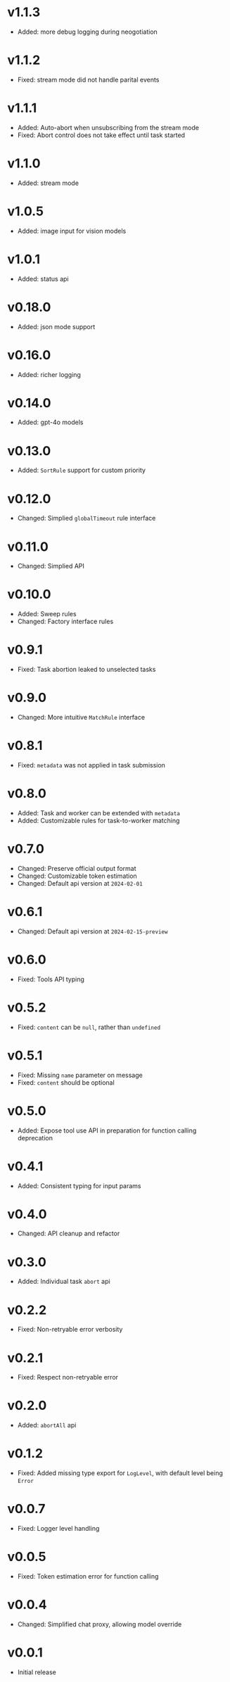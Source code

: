 # v1.1.3

- Added: more debug logging during neogotiation

# v1.1.2

- Fixed: stream mode did not handle parital events

# v1.1.1

- Added: Auto-abort when unsubscribing from the stream mode
- Fixed: Abort control does not take effect until task started

# v1.1.0

- Added: stream mode

# v1.0.5

- Added: image input for vision models

# v1.0.1

- Added: status api

# v0.18.0

- Added: json mode support

# v0.16.0

- Added: richer logging

# v0.14.0

- Added: gpt-4o models

# v0.13.0

- Added: `SortRule` support for custom priority

# v0.12.0

- Changed: Simplied `globalTimeout` rule interface

# v0.11.0

- Changed: Simplied API

# v0.10.0

- Added: Sweep rules
- Changed: Factory interface rules

# v0.9.1

- Fixed: Task abortion leaked to unselected tasks

# v0.9.0

- Changed: More intuitive `MatchRule` interface

# v0.8.1

- Fixed: `metadata` was not applied in task submission

# v0.8.0

- Added: Task and worker can be extended with `metadata`
- Added: Customizable rules for task-to-worker matching

# v0.7.0

- Changed: Preserve official output format
- Changed: Customizable token estimation
- Changed: Default api version at `2024-02-01`

# v0.6.1

- Changed: Default api version at `2024-02-15-preview`

# v0.6.0

- Fixed: Tools API typing

# v0.5.2

- Fixed: `content` can be `null`, rather than `undefined`

# v0.5.1

- Fixed: Missing `name` parameter on message
- Fixed: `content` should be optional

# v0.5.0

- Added: Expose tool use API in preparation for function calling deprecation

# v0.4.1

- Added: Consistent typing for input params

# v0.4.0

- Changed: API cleanup and refactor

# v0.3.0

- Added: Individual task `abort` api

# v0.2.2

- Fixed: Non-retryable error verbosity

# v0.2.1

- Fixed: Respect non-retryable error

# v0.2.0

- Added: `abortAll` api

# v0.1.2

- Fixed: Added missing type export for `LogLevel`, with default level being `Error`

# v0.0.7

- Fixed: Logger level handling

# v0.0.5

- Fixed: Token estimation error for function calling

# v0.0.4

- Changed: Simplified chat proxy, allowing model override

# v0.0.1

- Initial release
